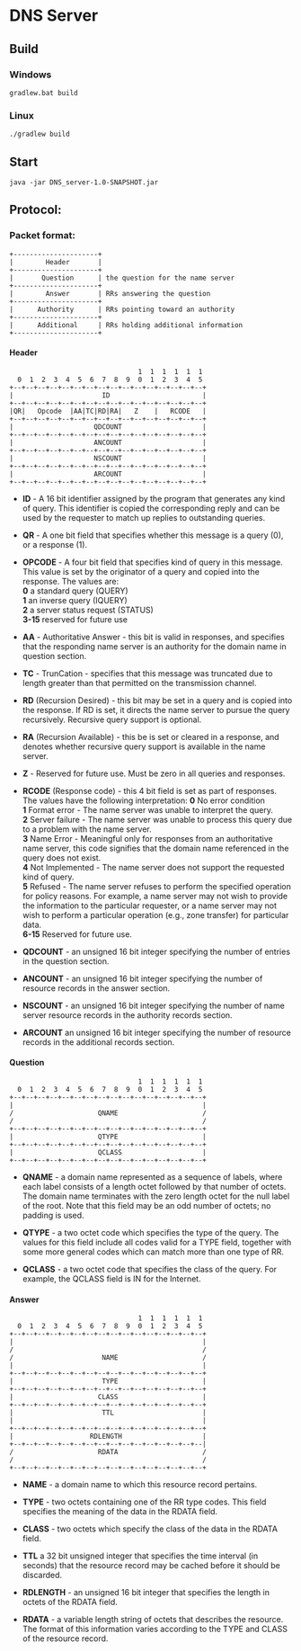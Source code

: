 # DNS Server

## Build

### Windows

`gradlew.bat build`

### Linux

`./gradlew build`

## Start

`java -jar DNS_server-1.0-SNAPSHOT.jar`

## Protocol:

### Packet format:

    +---------------------+
    |        Header       |
    +---------------------+
    |       Question      | the question for the name server
    +---------------------+
    |        Answer       | RRs answering the question
    +---------------------+
    |      Authority      | RRs pointing toward an authority
    +---------------------+
    |      Additional     | RRs holding additional information
    +---------------------+

#### Header

                                    1  1  1  1  1  1
      0  1  2  3  4  5  6  7  8  9  0  1  2  3  4  5
    +--+--+--+--+--+--+--+--+--+--+--+--+--+--+--+--+
    |                      ID                       |
    +--+--+--+--+--+--+--+--+--+--+--+--+--+--+--+--+
    |QR|   Opcode  |AA|TC|RD|RA|   Z    |   RCODE   |
    +--+--+--+--+--+--+--+--+--+--+--+--+--+--+--+--+
    |                    QDCOUNT                    |
    +--+--+--+--+--+--+--+--+--+--+--+--+--+--+--+--+
    |                    ANCOUNT                    |
    +--+--+--+--+--+--+--+--+--+--+--+--+--+--+--+--+
    |                    NSCOUNT                    |
    +--+--+--+--+--+--+--+--+--+--+--+--+--+--+--+--+
    |                    ARCOUNT                    |
    +--+--+--+--+--+--+--+--+--+--+--+--+--+--+--+--+

- **ID** - A 16 bit identifier assigned by the program that generates any kind of query. This identifier is copied the
  corresponding reply and can be used by the requester to match up replies to outstanding queries.

- **QR** - A one bit field that specifies whether this message is a query (0), or a response (1).

- **OPCODE** - A four bit field that specifies kind of query in this message. This value is set by the originator of a
  query and copied into the response. The values are:<br>
  **0**               a standard query (QUERY)<br>
  **1**               an inverse query (IQUERY)<br>
  **2**               a server status request (STATUS)<br>
  **3-15**            reserved for future use

- **AA** - Authoritative Answer - this bit is valid in responses, and specifies that the responding name server is an
  authority for the domain name in question section.
- **TC** - TrunCation - specifies that this message was truncated due to length greater than that permitted on the
  transmission channel.
- **RD** (Recursion Desired) - this bit may be set in a query and is copied into the response. If RD is set, it directs
  the name server to pursue the query recursively. Recursive query support is optional.

- **RA** (Recursion Available) - this be is set or cleared in a response, and denotes whether recursive query support is
  available in the name server.

- **Z**  - Reserved for future use. Must be zero in all queries and responses.

- **RCODE** (Response code) - this 4 bit field is set as part of responses. The values have the following
  interpretation:
  **0** No error condition<br>
  **1** Format error - The name server was unable to interpret the query.<br>
  **2** Server failure - The name server was unable to process this query due to a problem with the name server.<br>
  **3** Name Error - Meaningful only for responses from an authoritative name server, this code signifies that the
  domain name referenced in the query does not exist.<br>
  **4** Not Implemented - The name server does not support the requested kind of query.<br>
  **5** Refused - The name server refuses to perform the specified operation for policy reasons. For example, a name
  server may not wish to provide the information to the particular requester, or a name server may not wish to perform a
  particular operation (e.g., zone transfer) for particular data.<br>
  **6-15** Reserved for future use.
- **QDCOUNT** - an unsigned 16 bit integer specifying the number of entries in the question section.
- **ANCOUNT** - an unsigned 16 bit integer specifying the number of resource records in the answer section.
- **NSCOUNT** - an unsigned 16 bit integer specifying the number of name server resource records in the authority
  records section.
- **ARCOUNT** an unsigned 16 bit integer specifying the number of resource records in the additional records section.

#### Question

                                    1  1  1  1  1  1
      0  1  2  3  4  5  6  7  8  9  0  1  2  3  4  5
    +--+--+--+--+--+--+--+--+--+--+--+--+--+--+--+--+
    |                                               |
    /                     QNAME                     /
    /                                               /
    +--+--+--+--+--+--+--+--+--+--+--+--+--+--+--+--+
    |                     QTYPE                     |
    +--+--+--+--+--+--+--+--+--+--+--+--+--+--+--+--+
    |                     QCLASS                    |
    +--+--+--+--+--+--+--+--+--+--+--+--+--+--+--+--+

- **QNAME** - a domain name represented as a sequence of labels, where each label consists of a length octet followed by
  that number of octets. The domain name terminates with the zero length octet for the null label of the root. Note that
  this field may be an odd number of octets; no padding is used.

- **QTYPE** - a two octet code which specifies the type of the query. The values for this field include all codes valid
  for a TYPE field, together with some more general codes which can match more than one type of RR.

- **QCLASS** - a two octet code that specifies the class of the query. For example, the QCLASS field is IN for the
  Internet.

#### Answer

                                    1  1  1  1  1  1
      0  1  2  3  4  5  6  7  8  9  0  1  2  3  4  5
    +--+--+--+--+--+--+--+--+--+--+--+--+--+--+--+--+
    |                                               |
    /                                               /
    /                      NAME                     /
    |                                               |
    +--+--+--+--+--+--+--+--+--+--+--+--+--+--+--+--+
    |                      TYPE                     |
    +--+--+--+--+--+--+--+--+--+--+--+--+--+--+--+--+
    |                     CLASS                     |
    +--+--+--+--+--+--+--+--+--+--+--+--+--+--+--+--+
    |                      TTL                      |
    |                                               |
    +--+--+--+--+--+--+--+--+--+--+--+--+--+--+--+--+
    |                   RDLENGTH                    |
    +--+--+--+--+--+--+--+--+--+--+--+--+--+--+--+--|
    /                     RDATA                     /
    /                                               /
    +--+--+--+--+--+--+--+--+--+--+--+--+--+--+--+--+

- **NAME** - a domain name to which this resource record pertains.

- **TYPE** - two octets containing one of the RR type codes. This field specifies the meaning of the data in the RDATA
  field.

- **CLASS** - two octets which specify the class of the data in the RDATA field.

- **TTL** a 32 bit unsigned integer that specifies the time interval (in seconds) that the resource record may be cached
  before it should be discarded.

- **RDLENGTH** - an unsigned 16 bit integer that specifies the length in octets of the RDATA field.

- **RDATA** - a variable length string of octets that describes the resource. The format of this information varies
  according to the TYPE and CLASS of the resource record.